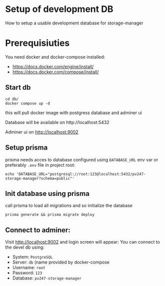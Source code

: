 # Setup of development DB

How to setup a usable development database for storage-manager

# Prerequisiuties

You need docker and docker-compose installed:

- https://docs.docker.com/engine/install/
- https://docs.docker.com/compose/install/

## Start db

```
cd db/
docker compose up -d
```

this will pull docker image with postgress database and adminer ui

Database will be available on http://localhost:5432

Adminer ui on [http://localhost:9002](http://localhost:9002)

## Setup prisma

prisma needs acces to database configured using `DATABASE_URL` env var or preferably `.env` file in project root:

```
echo 'DATABASE_URL="postgresql://root:123@localhost:5432/pv247-storage-manager?schema=public"'
```

## Init database using prisma

call prisma to load all migrations and so initialize the database

```
prisma generate && prisma migrate deploy
```

## Connect to adminer:

Visit [http://localhost:9002](http://localhost:9002) and login screen will appear:
You can connect to the devel db using:

- System: `PostgreSQL`
- Server: `db` (name provided by docker-compose
- Username: `root`
- Password: `123`
- Database: `pv247-storage-manager`
